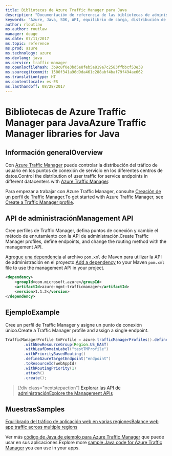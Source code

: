```yaml
---
title: Bibliotecas de Azure Traffic Manager para Java
description: "Documentación de referencia de las bibliotecas de administración de Traffic Manager para Java"
keywords: "Azure, Java, SDK, API, equilibrio de carga, distribución de la carga,red, Traffic Manager"
author: rloutlaw
ms.author: routlaw
manager: douge
ms.date: 07/11/2017
ms.topic: reference
ms.prod: azure
ms.technology: azure
ms.devlang: java
ms.service: traffic-manager
ms.openlocfilehash: 3b9c8f0e3bd5e8feb5a819a7c2583ffbbcf53e38
ms.sourcegitcommit: 1500f341a96d9da461c288abf4baf79f494ae662
ms.translationtype: HT
ms.contentlocale: es-ES
ms.lasthandoff: 08/28/2017
---
```

# <a name="azure-traffic-manager-libraries-for-java"></a><span data-ttu-id="f4c62-104">Bibliotecas de Azure Traffic Manager para Java</span><span class="sxs-lookup"><span data-stu-id="f4c62-104">Azure Traffic Manager libraries for Java</span></span>

## <a name="overview"></a><span data-ttu-id="f4c62-105">Información general</span><span class="sxs-lookup"><span data-stu-id="f4c62-105">Overview</span></span>

<span data-ttu-id="f4c62-106">Con [Azure Traffic Manager](/azure/traffic-manager/traffic-manager-overview) puede controlar la distribución del tráfico de usuario en los puntos de conexión de servicio en los diferentes centros de datos.</span><span class="sxs-lookup"><span data-stu-id="f4c62-106">Control the distribution of user traffic for service endpoints in different datacenters with [Azure Traffic Manager](/azure/traffic-manager/traffic-manager-overview).</span></span>

<span data-ttu-id="f4c62-107">Para empezar a trabajar con Azure Traffic Manager, consulte [Creación de un perfil de Traffic Manager](/azure/traffic-manager/traffic-manager-create-profile).</span><span class="sxs-lookup"><span data-stu-id="f4c62-107">To get started with Azure Traffic Manager, see [Create a Traffic Manager profile](/azure/traffic-manager/traffic-manager-create-profile).</span></span>

## <a name="management-api"></a><span data-ttu-id="f4c62-108">API de administración</span><span class="sxs-lookup"><span data-stu-id="f4c62-108">Management API</span></span>

<span data-ttu-id="f4c62-109">Cree perfiles de Traffic Manager, defina puntos de conexión y cambie el método de enrutamiento con la API de administración.</span><span class="sxs-lookup"><span data-stu-id="f4c62-109">Create Traffic Manager profiles, define endpoints, and change the routing method with the management API.</span></span> 

<span data-ttu-id="f4c62-110">[Agregue una dependencia](https://maven.apache.org/guides/getting-started/index.html#How_do_I_use_external_dependencies) al archivo `pom.xml` de Maven para utilizar la API de administración en el proyecto.</span><span class="sxs-lookup"><span data-stu-id="f4c62-110">[Add a dependency](https://maven.apache.org/guides/getting-started/index.html#How_do_I_use_external_dependencies) to your Maven `pom.xml` file to use the management API in your project.</span></span>  

```XML
<dependency>
    <groupId>com.microsoft.azure</groupId>
    <artifactId>azure-mgmt-trafficmanager</artifactId>
    <version>1.1.2</version>
</dependency>
```   

## <a name="example"></a><span data-ttu-id="f4c62-111">Ejemplo</span><span class="sxs-lookup"><span data-stu-id="f4c62-111">Example</span></span>

<span data-ttu-id="f4c62-112">Cree un perfil de Traffic Manager y asigne un punto de conexión único.</span><span class="sxs-lookup"><span data-stu-id="f4c62-112">Create a Traffic Manager profile and assign a single endpoint.</span></span>

```java
TrafficManagerProfile tmProfile = azure.trafficManagerProfiles().define("testTMProfile")
        .withNewResourceGroup(Region.US_EAST)
        .withLeafDomainLabel("testTMProfile")
        .withPriorityBasedRouting()
        .defineAzureTargetEndpoint("endpoint")
        .toResourceId(webAppId)
        .withRoutingPriority(1)
        .attach()
        .create();
```

> [!div class="nextstepaction"]
> [<span data-ttu-id="f4c62-113">Explorar las API de administración</span><span class="sxs-lookup"><span data-stu-id="f4c62-113">Explore the Management APIs</span></span>](/java/api/overview/azure/trafficmanager/managementapi)

## <a name="samples"></a><span data-ttu-id="f4c62-114">Muestras</span><span class="sxs-lookup"><span data-stu-id="f4c62-114">Samples</span></span>

[<span data-ttu-id="f4c62-115">Equilibrado del tráfico de aplicación web en varias regiones</span><span class="sxs-lookup"><span data-stu-id="f4c62-115">Balance web app traffic across multiple regions</span></span>](https://github.com/Azure-Samples/traffic-manager-java-manage-profiles)

<span data-ttu-id="f4c62-116">Ver más [código de Java de ejemplo para Azure Traffic Manager](https://azure.microsoft.com/resources/samples/?platform=java&term=traffic) que puede usar en sus aplicaciones.</span><span class="sxs-lookup"><span data-stu-id="f4c62-116">Explore more [sample Java code for Azure Traffic Manager](https://azure.microsoft.com/resources/samples/?platform=java&term=traffic) you can use in your apps.</span></span>
